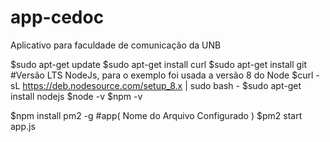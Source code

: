 # app-cedoc
Aplicativo para faculdade de comunicação da UNB

$sudo apt-get update
$sudo apt-get install curl
$sudo apt-get install git
#Versão LTS NodeJs, para o exemplo foi usada a versão 8 do Node
$curl -sL https://deb.nodesource.com/setup_8.x | sudo bash -
$sudo apt-get install nodejs
$node -v
$npm -v

$npm install pm2 -g
#app( Nome do Arquivo Configurado )
$pm2 start app.js
